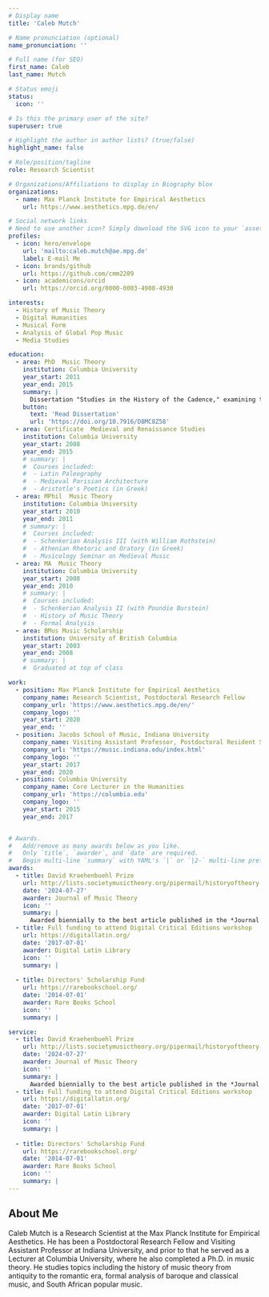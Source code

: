 ```yaml
---
# Display name
title: 'Caleb Mutch'

# Name pronunciation (optional)
name_pronunciation: ''

# Full name (for SEO)
first_name: Caleb
last_name: Mutch

# Status emoji
status:
  icon: ''

# Is this the primary user of the site?
superuser: true

# Highlight the author in author lists? (true/false)
highlight_name: false

# Role/position/tagline
role: Research Scientist

# Organizations/Affiliations to display in Biography blox
organizations:
  - name: Max Planck Institute for Empirical Aesthetics
    url: https://www.aesthetics.mpg.de/en/

# Social network links
# Need to use another icon? Simply download the SVG icon to your `assets/media/icons/` folder.
profiles:
  - icon: hero/envelope
    url: 'mailto:caleb.mutch@ae.mpg.de'
    label: E-mail Me
  - icon: brands/github
    url: https://github.com/cmm2209
  - icon: academicons/orcid
    url: https://orcid.org/0000-0003-4908-4930

interests:
  - History of Music Theory
  - Digital Humanities
  - Musical Form
  - Analysis of Global Pop Music
  - Media Studies

education:
  - area: PhD  Music Theory
    institution: Columbia University
    year_start: 2011
    year_end: 2015
    summary: |
      Dissertation "Studies in the History of the Cadence," examining the development of that concept from antiquity through the romantic period. Dissertation sponsors: David E. Cohen and Benjamin Steege.
    button:
      text: 'Read Dissertation'
      url: 'https://doi.org/10.7916/D8MC8Z58'
  - area: Certificate  Medieval and Renaissance Studies
    institution: Columbia University
    year_start: 2008
    year_end: 2015
    # summary: |
    #  Courses included:
    #  - Latin Paleography
    #  - Medieval Parisian Architecture
    #  - Aristotle's Poetics (in Greek)  
  - area: MPhil  Music Theory
    institution: Columbia University
    year_start: 2010
    year_end: 2011
    # summary: |
    #  Courses included:
    #  - Schenkerian Analysis III (with William Rothstein)
    #  - Athenian Rhetoric and Oratory (in Greek)
    #  - Musicology Seminar on Medieval Music
  - area: MA  Music Theory
    institution: Columbia University
    year_start: 2008
    year_end: 2010
    # summary: |
    #  Courses included:
    #  - Schenkerian Analysis II (with Poundie Burstein)
    #  - History of Music Theory
    #  - Formal Analysis
  - area: BMus Music Scholarship
    institution: University of British Columbia
    year_start: 2003
    year_end: 2008
    # summary: |
    #  Graduated at top of class  

work:
  - position: Max Planck Institute for Empirical Aesthetics
    company_name: Research Scientist, Postdoctoral Research Fellow
    company_url: 'https://www.aesthetics.mpg.de/en/'
    company_logo: ''
    year_start: 2020
    year_end: ''
  - position: Jacobs School of Music, Indiana University
    company_name: Visiting Assistant Professor, Postdoctoral Resident Scholar
    company_url: 'https://music.indiana.edu/index.html'
    company_logo: ''
    year_start: 2017
    year_end: 2020  
  - position: Columbia University
    company_name: Core Lecturer in the Humanities
    company_url: 'https://columbia.edu'
    company_logo: ''
    year_start: 2015
    year_end: 2017    


# Awards.
#   Add/remove as many awards below as you like.
#   Only `title`, `awarder`, and `date` are required.
#   Begin multi-line `summary` with YAML's `|` or `|2-` multi-line prefix and indent 2 spaces below.
awards:
  - title: David Kraehenbuehl Prize
    url: http://lists.societymusictheory.org/pipermail/historyoftheory-societymusictheory.org/Week-of-Mon-20240722/000106.html
    date: '2024-07-27'
    awarder: Journal of Music Theory
    icon: ''
    summary: |
      Awarded biennially to the best article published in the *Journal of Music Theory* by a scholar in early career who is untenured at time of submission.
  - title: Full funding to attend Digital Critical Editions workshop
    url: https://digitallatin.org/
    date: '2017-07-01'
    awarder: Digital Latin Library
    icon: ''
    summary: |
      
  - title: Directors' Scholarship Fund
    url: https://rarebookschool.org/
    date: '2014-07-01'
    awarder: Rare Books School
    icon: ''
    summary: |

service:
  - title: David Kraehenbuehl Prize
    url: http://lists.societymusictheory.org/pipermail/historyoftheory-societymusictheory.org/Week-of-Mon-20240722/000106.html
    date: '2024-07-27'
    awarder: Journal of Music Theory
    icon: ''
    summary: |
      Awarded biennially to the best article published in the *Journal of Music Theory* by a scholar in early career who is untenured at time of submission.
  - title: Full funding to attend Digital Critical Editions workshop
    url: https://digitallatin.org/
    date: '2017-07-01'
    awarder: Digital Latin Library
    icon: ''
    summary: |
      
  - title: Directors' Scholarship Fund
    url: https://rarebookschool.org/
    date: '2014-07-01'
    awarder: Rare Books School
    icon: ''
    summary: |
---
```


## About Me

Caleb Mutch is a Research Scientist at the Max Planck Institute for Empirical Aesthetics. He has been a Postdoctoral Research Fellow and Visiting Assistant Professor at Indiana University, and prior to that he served as a Lecturer at Columbia University, where he also completed a Ph.D. in music theory. He studies topics including the history of music theory from antiquity to the romantic era, formal analysis of baroque and classical music, and South African popular music.